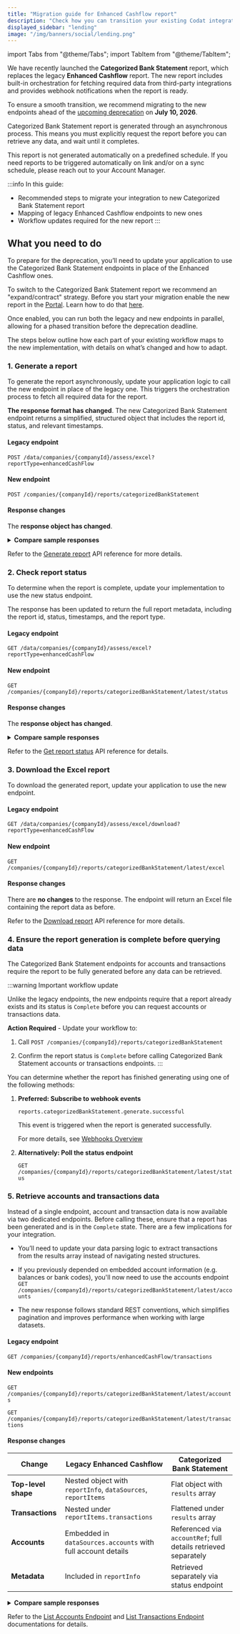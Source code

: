 ```yaml
---
title: "Migration guide for Enhanced Cashflow report"
description: "Check how you can transition your existing Codat integration with Enhanced Cashflow endpoints to our new Categorized Bank Statement report endpoints"
displayed_sidebar: "lending"
image: "/img/banners/social/lending.png"
---
```


import Tabs from "@theme/Tabs";
import TabItem from "@theme/TabItem";

We have recently launched the **Categorized Bank Statement** report, which replaces the legacy **Enhanced Cashflow** report. The new report includes built-in orchestration for fetching required data from third-party integrations and provides webhook notifications when the report is ready. 

To ensure a smooth transition, we recommend migrating to the new endpoints ahead of the [upcoming deprecation](https://docs.codat.io/updates/250703-deprecation-enh-cashflow-endpoints) on **July 10, 2026**.

Categorized Bank Statement report is generated through an asynchronous process. This means you must explicitly request the report before you can retrieve any data, and wait until it completes.

This report is not generated automatically on a predefined schedule. If you need reports to be triggered automatically on link and/or on a sync schedule, please reach out to your Account Manager.

:::info In this guide:

- Recommended steps to migrate your integration to new Categorized Bank Statement report
- Mapping of legacy Enhanced Cashflow endpoints to new ones
- Workflow updates required for the new report
  :::

## What you need to do

To prepare for the deprecation, you’ll need to update your application to use the Categorized Bank Statement endpoints in place of the Enhanced Cashflow ones.

To switch to the Categorized Bank Statement report we recommend an "expand/contract" strategy. 
Before you start your migration enable the new report in the [Portal](https://app.codat.io/developers/api-deprecations). Learn how to do that [here](https://docs.codat.io/configure/portal/developers).

Once enabled, you can run both the legacy and new endpoints in parallel, allowing for a phased transition before the deprecation deadline.

The steps below outline how each part of your existing workflow maps to the new implementation, with details on what’s changed and how to adapt.

### 1. Generate a report

To generate the report asynchronously, update your application logic to call the new endpoint in place of the legacy one. This triggers the orchestration process to fetch all required data for the report.

**The response format has changed**. The new Categorized Bank Statement endpoint returns a simplified, structured object that includes the report id, status, and relevant timestamps.

#### Legacy endpoint

`POST /data/companies/{companyId}/assess/excel?reportType=enhancedCashFlow`

#### New endpoint

`POST /companies/{companyId}/reports/categorizedBankStatement`

#### Response changes

The **response object has changed**.

<details>
  <summary><b>Compare sample responses</b></summary>
<Tabs>
<TabItem value="legacy" label="Legacy schema">

```json
{
  "lastGenerated": "2023-01-25T22:36:05.125Z",
  "inProgress": true,
  "queued": "2023-01-25T22:36:05.125Z",
  "success": true,
  "errorMessage": "string",
  "lastInvocationId": "3fa85f64-5717-4562-b3fc-2c963f66afa6",
  "reportType": "string",
  "fileSize": 0
}
```

</TabItem>

<TabItem value="new" label="New schema">

```json
{
  "id": "6e9bae88-72c9-45ae-abe8-41fbf2871458",
  "status": "InProgress",
  "type": "categorizedBankStatement",
  "requestedDate": "2024-09-27T04:43:41Z",
  "updatedDate": "2024-10-01T14:41:46Z"
}
```

</TabItem>

</Tabs>

| **Old schema property** | **New schema equivalent**                                                                                     |
|-------------------------|----------------------------------------------------------------------------------------------------------------|
| `lastGenerated`         | ❌ Not available                                                                                               |
| `inProgress`            | ✅ Replaced by `status` – indicates the current state of the report (`InProgress`, `Complete`, `Error`)       |
| `queued`                | ✅ Replaced by `requestedDate` – timestamp for when the report was requested                                   |
| `success`               | ✅ Use `status` instead                                                                                        |
| `errorMessage`          | ✅ Remains `errorMessage`                                                                                      |
| `lastInvocationId`      | ❌ Not available                                                                                               |
| `reportType`            | ✅ Renamed to `type`                                                                                           |
| `fileSize`              | ❌ Not available                                                                                               |

</details>


Refer to the [Generate report](https://docs.codat.io/lending-api#/operations/generate-report) API reference for more details.

### 2. Check report status

To determine when the report is complete, update your implementation to use the new status endpoint.

The response has been updated to return the full report metadata, including the report id, status, timestamps, and the report type.

#### Legacy endpoint

`GET /data/companies/{companyId}/assess/excel?reportType=enhancedCashFlow`

#### New endpoint

`GET /companies/{companyId}/reports/categorizedBankStatement/latest/status`

#### Response changes

The **response object has changed**.

<details>
  <summary><b>Compare sample responses</b></summary>
<Tabs>
<TabItem value="legacy" label="Legacy schema">

```json
{
  "lastGenerated": "2023-01-25T22:36:05.125Z",
  "inProgress": true,
  "queued": "2023-01-25T22:36:05.125Z",
  "success": true,
  "errorMessage": "string",
  "lastInvocationId": "3fa85f64-5717-4562-b3fc-2c963f66afa6",
  "reportType": "string",
  "fileSize": 0
}
```

</TabItem>

<TabItem value="new" label="New schema">

```json
{
  "id": "6e9bae88-72c9-45ae-abe8-41fbf2871458",
  "status": "Complete",
  "type": "categorizedBankStatement",
  "requestedDate": "2024-09-27T04:43:41Z",
  "updatedDate": "2024-09-27T04:48:31Z"
}
```

</TabItem>

</Tabs>

| **Old schema property** | **New schema equivalent**                                                                                     |
|-------------------------|----------------------------------------------------------------------------------------------------------------|
| `lastGenerated`         | ❌ Not available                                                                                               |
| `inProgress`            | ✅ Replaced by `status` – indicates the current state of the report (`InProgress`, `Complete`, `Error`)       |
| `queued`                | ✅ Replaced by `requestedDate` – timestamp for when the report was requested                                   |
| `success`               | ✅ Use `status` instead                                                                                        |
| `errorMessage`          | ✅ Remains `errorMessage`                                                                                      |
| `lastInvocationId`      | ❌ Not available                                                                                               |
| `reportType`            | ✅ Renamed to `type`                                                                                           |
| `fileSize`              | ❌ Not available                                                                                               |

</details>

Refer to the [Get report status](https://docs.codat.io/lending-api#/operations/get-report-status) API reference for details.

### 3. Download the Excel report

To download the generated report, update your application to use the new endpoint.

#### Legacy endpoint

`GET /data/companies/{companyId}/assess/excel/download?reportType=enhancedCashFlow`

#### New endpoint

`GET /companies/{companyId}/reports/categorizedBankStatement/latest/excel`

#### Response changes

There are **no changes** to the response. The endpoint will return an Excel file containing the report data as before.

Refer to the [Download report](https://docs.codat.io/lending-api#/operations/download-categorized-bank-statement-excel) API reference for more details.

### 4. Ensure the report generation is complete before querying data

The Categorized Bank Statement endpoints for accounts and transactions require the report to be fully generated before any data can be retrieved.

:::warning Important workflow update

Unlike the legacy endpoints, the new endpoints require that a report already exists and its status is `Complete` before you can request accounts or transactions data.

**Action Required** - Update your workflow to:

1. Call `POST /companies/{companyId}/reports/categorizedBankStatement`

2. Confirm the report status is `Complete` before calling Categorized Bank Statement accounts or transactions endpoints.
:::

You can determine whether the report has finished generating using one of the following methods:

1. **Preferred: Subscribe to webhook events**

   `reports.categorizedBankStatement.generate.successful`

   This event is triggered when the report is generated successfully.

   For more details, see [Webhooks Overview](https://docs.codat.io/using-the-api/webhooks/overview)

2. **Alternatively: Poll the status endpoint**

   `GET /companies/{companyId}/reports/categorizedBankStatement/latest/status`

### 5. Retrieve accounts and transactions data

Instead of a single endpoint, account and transaction data is now available via two dedicated endpoints.
Before calling these, ensure that a report has been generated and is in the `Complete` state.
There are a few implications for your integration.
* You’ll need to update your data parsing logic to extract transactions from the results array instead of navigating nested structures.

* If you previously depended on embedded account information (e.g. balances or bank codes), you'll now need to use the accounts endpoint `GET /companies/{companyId}/reports/categorizedBankStatement/latest/accounts`

* The new response follows standard REST conventions, which simplifies pagination and improves performance when working with large datasets.

#### Legacy endpoint

`GET /companies/{companyId}/reports/enhancedCashFlow/transactions`

#### New endpoints

`GET /companies/{companyId}/reports/categorizedBankStatement/latest/accounts`

`GET /companies/{companyId}/reports/categorizedBankStatement/latest/transactions`

#### Response changes


| Change                      | Legacy Enhanced Cashflow                                     | Categorized Bank Statement                                      |
|----------------------------|---------------------------------------------------------------|------------------------------------------------------------------|
| **Top-level shape**        | Nested object with `reportInfo`, `dataSources`, `reportItems` | Flat object with `results` array                                |
| **Transactions**           | Nested under `reportItems.transactions`                       | Flattened under `results` array                                 |
| **Accounts**               | Embedded in `dataSources.accounts` with full account details  | Referenced via `accountRef`; full details retrieved separately  |
| **Metadata**               | Included in `reportInfo`                                      | Retrieved separately via status endpoint                        |

<details>
  <summary><b>Compare sample responses</b></summary>
<Tabs>
<TabItem value="legacy" label="Legacy schema">

```json
{
  "reportInfo": {
    "pageNumber": 1,
    "pageSize": 100,
    "totalResults": 2401,
    "reportName": "Cash Flow transactions report",
    "companyName": "Example Company",
    "generatedDate": "2023-01-25T22:36:05.125Z"
  },
  "dataSources": [
    {
      "accounts": [
        {
          "id": "4f78a6b0-e9bb-40f2-82fd-f3a2daa1fd0a",
          "accountName": "Business Current Account",
          "accountType": "Debit",
          "currency": "USD",
          "currentBalance": 1000
          ...
        }
      ]
    }
  ],
  "reportItems": [
    {
      "transactions": [
        {
          "id": "3fa85f64-5717-4562-b3fc-2c963f66afa6",
          "accountRef": {
            "id": "4f78a6b0-e9bb-40f2-82fd-f3a2daa1fd0a",
            "name": "Business Current Account"
          },
          "date": "2023-01-25",
          "description": "Payment to supplier",
          "amount": 100,
          "currency": "USD",
          "platformName": "Plaid"
          ...
        }
      ]
    }
  ]
}
```

</TabItem>

<TabItem value="newac" label="New schema - Accounts">

```json
{
  "pageNumber": 1,
  "pageSize": 100,
  "totalResults": 2,
  "_links": {
    "self": {
      "href": "/companies/{companyId}/reports/categorizedBankStatement/latest/accounts"
    }
    ...
  },
  "results": [
    {
      "id": "4f78a6b0-e9bb-40f2-82fd-f3a2daa1fd0a",
      "accountName": "Business Current Account",
      "accountType": "Debit",
      "currency": "USD",
      "currentBalance": 1000
      ...
    }
    ...
  ]
}
```
</TabItem>

<TabItem value="newtr" label="New schema - Transactions">

```json
{
  "pageNumber": 1,
  "pageSize": 100,
  "totalResults": 1,
  "_links": {
    "self": {
      "href": "/companies/{companyId}/reports/categorizedBankStatement/latest/transactions"
    }
    ...
  },
  "results": [
    {
      "id": "3fa85f64-5717-4562-b3fc-2c963f66afa6",
      "accountRef": {
        "id": "4f78a6b0-e9bb-40f2-82fd-f3a2daa1fd0a",
        "name": "Business Current Account"
      },
      "date": "2023-01-25",
      "description": "Payment to supplier",
      "amount": 100,
      "currency": "USD",
      "platformName": "Plaid"
      ...
    }
    ...
  ]
}
```

</TabItem>

</Tabs>

| **Old schema property**                     | **New schema - Accounts**                            | **New schema - Transactions**                         |
|---------------------------------------------|---------------------------------------------------------------|----------------------------------------------------------------|
| `reportInfo.pageNumber`                     | ✅ `pageNumber`                                               | ✅ `pageNumber`                                                 |
| `reportInfo.pageSize`                       | ✅ `pageSize`                                                 | ✅ `pageSize`                                                   |
| `reportInfo.totalResults`                   | ✅ `totalResults`                                             | ✅ `totalResults`                                               |
| `reportInfo.generatedDate`                  | ❌ Not available (see report status for `updatedDate`)        | ❌ Not available (see report status for `updatedDate`)          |
| `dataSources.accounts[].id`                 | ✅ `results[].id`                                             | 🔁 Referenced via `accountRef.id`                              |
| `dataSources.accounts[].accountName`        | ✅ `accountName`                                              | 🔁 Referenced via `accountRef.name`                            |
| `dataSources.accounts[].accountType`        | ✅ `accountType`                                              | ❌ Not available                                                |
| `dataSources.accounts[].currency`           | ✅ `currency`                                                 | ✅ `currency`                                                   |
| `dataSources.accounts[].currentBalance`     | ✅ `currentBalance`                                           | ❌ Not available                                                |
| `reportItems[].transactions[].id`           | ❌ Not available                                              | ✅ `results[].id`                                               |
| `reportItems[].transactions[].accountRef`   | ❌ Not available                                              | ✅ `accountRef`                                                 |
| `reportItems[].transactions[].date`         | ❌ Not available                                              | ✅ `date`                                                       |
| `reportItems[].transactions[].description`  | ❌ Not available                                              | ✅ `description`                                                |
| `reportItems[].transactions[].amount`       | ❌ Not available                                              | ✅ `amount`                                                     |
| `reportItems[].transactions[].currency`     | ❌ Not available                                              | ✅ `currency`                                                   |
| `reportItems[].transactions[].platformName` | ❌ Not available                                              | ✅ `platformName`                                               |

</details>

Refer to the [List Accounts Endpoint](https://docs.codat.io/lending-api#/operations/list-categorized-bank-statement-accounts) and [List Transactions Endpoint](https://docs.codat.io/lending-api#/operations/get-categorized-bank-statement-transactions) documentations for details.

